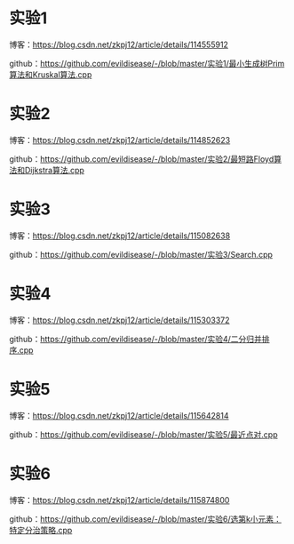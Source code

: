 # 实验1

博客：https://blog.csdn.net/zkpj12/article/details/114555912

github：https://github.com/evildisease/-/blob/master/实验1/最小生成树Prim算法和Kruskal算法.cpp

# 实验2

博客：https://blog.csdn.net/zkpj12/article/details/114852623

github：https://github.com/evildisease/-/blob/master/实验2/最短路Floyd算法和Dijkstra算法.cpp

# 实验3

博客：https://blog.csdn.net/zkpj12/article/details/115082638

github：https://github.com/evildisease/-/blob/master/实验3/Search.cpp

# 实验4

博客：https://blog.csdn.net/zkpj12/article/details/115303372

github：https://github.com/evildisease/-/blob/master/实验4/二分归并排序.cpp

# 实验5

博客：https://blog.csdn.net/zkpj12/article/details/115642814

github：https://github.com/evildisease/-/blob/master/实验5/最近点对.cpp

# 实验6

博客：https://blog.csdn.net/zkpj12/article/details/115874800

github：https://github.com/evildisease/-/blob/master/实验6/选第k小元素：特定分治策略.cpp